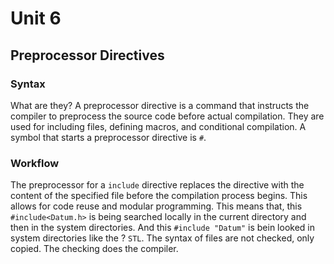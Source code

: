 # Unit 6

## Preprocessor Directives

### Syntax

What are they? A preprocessor directive is a command that instructs the compiler to preprocess the source code before actual compilation. They are used for including files, defining macros, and conditional compilation.
A symbol that starts a preprocessor directive is `#`.

### Workflow

The preprocessor for a `include` directive replaces the directive with the content of the specified file before the compilation process begins. This allows for code reuse and modular programming.
This means that, this `#include<Datum.h>` is being searched locally in the current directory and then in the system directories.
And this `#include "Datum"` is bein looked in system directories like the ? `STL`.
The syntax of files are not checked, only copied. The checking does the compiler.
